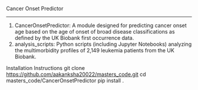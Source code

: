 Cancer Onset Predictor
___
1.	CancerOnsetPredictor: A module designed for predicting cancer onset age based on the age of onset of broad disease classifications as defined by the UK Biobank first occurrence data.
2.	analysis_scripts: Python scripts (including Jupyter Notebooks) analyzing the multimorbidity profiles of 2,149 leukemia patients from the UK Biobank.

Installation Instructions
git clone https://github.com/aakanksha20022/masters_code.git
cd masters_code/CancerOnsetPredictor
pip install .
